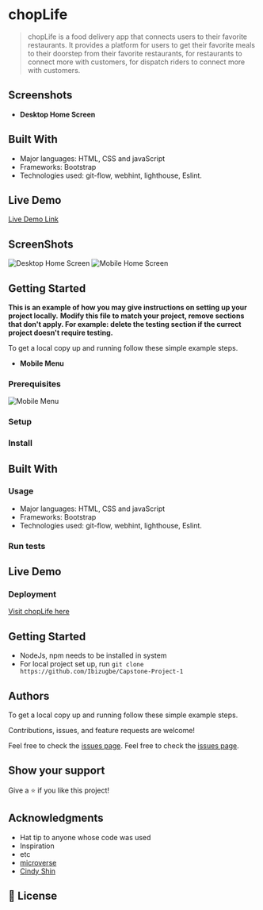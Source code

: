 
# chopLife

> chopLife is a food delivery app that connects users to their favorite restaurants. It provides a platform for users to get their favorite meals to their doorstep from their favorite restaurants, for restaurants to connect more with customers, for dispatch riders to connect more with customers.
## Screenshots

- **Desktop Home Screen**

## Built With

- Major languages: HTML, CSS and javaScript
- Frameworks: Bootstrap
- Technologies used: git-flow, webhint, lighthouse, Eslint.

## Live Demo

[Live Demo Link](https://ibizugbe.github.io/Capstone-Project-1/)

## ScreenShots
![Desktop Home Screen](./Assets/Screenshots/desktop-landing.png)
![Mobile Home Screen](./Assets/Screenshots/mobile-home-page.jpg)

## Getting Started

**This is an example of how you may give instructions on setting up your project locally.**
**Modify this file to match your project, remove sections that don't apply. For example: delete the testing section if the currect project doesn't require testing.**

To get a local copy up and running follow these simple example steps.
- **Mobile Menu**

### Prerequisites
![Mobile Menu](./Assets/Screenshots/mobile-menu.jpg)

### Setup

### Install
## Built With

### Usage
- Major languages: HTML, CSS and javaScript
- Frameworks: Bootstrap
- Technologies used: git-flow, webhint, lighthouse, Eslint.

### Run tests
## Live Demo

### Deployment
[Visit chopLife here](https://ibizugbe.github.io/Capstone-Project-1/)

## Getting Started

- NodeJs, npm needs to be installed in system
- For local project set up, run `git clone https://github.com/Ibizugbe/Capstone-Project-1`

## Authors

To get a local copy up and running follow these simple example steps.

Contributions, issues, and feature requests are welcome!

Feel free to check the [issues page](../../issues/).
Feel free to check the [issues page](https://github.com/Ibizugbe/Capstone-Project-1/issues).

## Show your support

Give a ⭐️ if you like this project!

## Acknowledgments

- Hat tip to anyone whose code was used
- Inspiration
- etc
- [microverse](Microverse.org)
- [Cindy Shin](https://www.behance.net/adagio07)

## 📝 License
